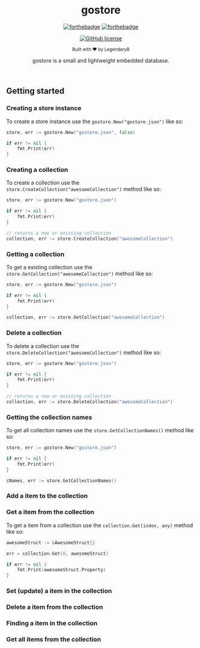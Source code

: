 ﻿﻿<h1 align="center">gostore</h1><div align="center">

[![forthebadge](https://forthebadge.com/images/badges/fuck-it-ship-it.svg)](https://forthebadge.com)
[![forthebadge](https://forthebadge.com/images/badges/made-with-go.svg)](https://forthebadge.com)

[![GitHub license](https://img.shields.io/github/license/LegendaryB/gogdl-ng.svg?longCache=true&style=flat-square)](https://github.com/LegendaryB/gogdl-ng/blob/main/LICENSE)

<sub>Built with ❤︎ by LegendaryB</sub>

gostore is a small and lightweight embedded database.  
</div><br>

## Getting started

### Creating a store instance
To create a store instance use the `gostore.New("gostore.json")` like so:
```go
store, err := gostore.New("gostore.json", false)

if err != nil {
    fmt.Print(err)
}
```

### Creating a collection
To create a collection use the `store.CreateCollection("awesomeCollection")` method like so:
```go
store, err := gostore.New("gostore.json")

if err != nil {
    fmt.Print(err)
}

// returns a new or existing collection
collection, err := store.CreateCollection("awesomeCollection")
```

### Getting a collection
To get a existing collection use the `store.GetCollection("awesomeCollection")` method like so:
```go
store, err := gostore.New("gostore.json")

if err != nil {
    fmt.Print(err)
}

collection, err := store.GetCollection("awesomeCollection")
```

### Delete a collection
To delete a collection use the `store.DeleteCollection("awesomeCollection")` method like so:
```go
store, err := gostore.New("gostore.json")

if err != nil {
    fmt.Print(err)
}

// returns a new or existing collection
collection, err := store.DeleteCollection("awesomeCollection")
```

### Getting the collection names
To get all collection names use the `store.GetCollectionNames()` method like so:
```go
store, err := gostore.New("gostore.json")

if err != nil {
    fmt.Print(err)
}

cNames, err := store.GetCollectionNames()
```

### Add a item to the collection

### Get a item from the collection
To get a item from a collection use the `collection.Get(index, any)` method like so:
```go
awesomeStruct := &AwesomeStruct{}

err = collection.Get(0, awesomeStruct)

if err != nil {
    fmt.Print(awesomeStruct.Property)
}
```


### Set (update) a item in the collection 

### Delete a item from the collection

### Finding a item in the collection

### Get all items from the collection
